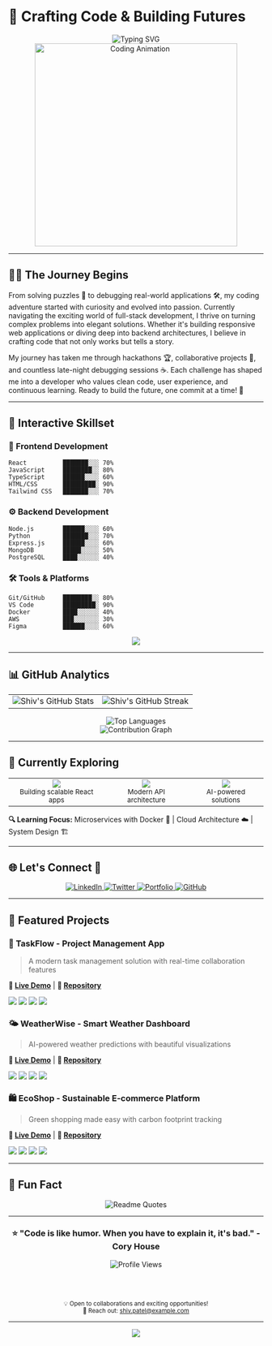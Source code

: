 # 🚀 Crafting Code & Building Futures

<div align="center">
  <img src="https://readme-typing-svg.herokuapp.com?font=Fira+Code&size=30&duration=3000&pause=1000&color=00D8FF&center=true&vCenter=true&multiline=true&width=600&height=100&lines=Hi+there!+I'm+Shiv+Patel+%F0%9F%91%8B;Aspiring+Full+Stack+Developer;Tech+Enthusiast+%26+Problem+Solver" alt="Typing SVG" />
</div>

<div align="center">
  <img src="https://github.com/shivpatel/shivpatel/blob/main/assets/coding-animation.gif" width="400" alt="Coding Animation"/>
</div>

---

## 🧑‍💻 The Journey Begins

From solving puzzles 🧩 to debugging real-world applications 🛠️, my coding adventure started with curiosity and evolved into passion. Currently navigating the exciting world of full-stack development, I thrive on turning complex problems into elegant solutions. Whether it's building responsive web applications or diving deep into backend architectures, I believe in crafting code that not only works but tells a story.

My journey has taken me through hackathons 🏆, collaborative projects 🤝, and countless late-night debugging sessions ☕. Each challenge has shaped me into a developer who values clean code, user experience, and continuous learning. Ready to build the future, one commit at a time! 🌟

---

## 🚧 Interactive Skillset

### 🎨 Frontend Development
```
React          ███████░░░ 70%
JavaScript     ████████░░ 80%
TypeScript     ██████░░░░ 60%
HTML/CSS       █████████░ 90%
Tailwind CSS   ███████░░░ 70%
```

### ⚙️ Backend Development
```
Node.js        ██████░░░░ 60%
Python         ███████░░░ 70%
Express.js     ██████░░░░ 60%
MongoDB        █████░░░░░ 50%
PostgreSQL     ████░░░░░░ 40%
```

### 🛠️ Tools & Platforms
```
Git/GitHub     ████████░░ 80%
VS Code        █████████░ 90%
Docker         ████░░░░░░ 40%
AWS            ███░░░░░░░ 30%
Figma          ██████░░░░ 60%
```

<div align="center">
  <img src="https://skillicons.dev/icons?i=react,js,ts,html,css,tailwind,nodejs,python,express,mongodb,postgres,git,github,vscode,docker,aws,figma" />
</div>

---

## 📊 GitHub Analytics

<div align="center">
  <table>
    <tr>
      <td>
        <img src="https://github-readme-stats.vercel.app/api?username=shivpatel&show_icons=true&theme=radical&hide_border=true&count_private=true" alt="Shiv's GitHub Stats" />
      </td>
      <td>
        <img src="https://github-readme-streak-stats.herokuapp.com/?user=shivpatel&theme=radical&hide_border=true" alt="Shiv's GitHub Streak" />
      </td>
    </tr>
  </table>
</div>

<div align="center">
  <img src="https://github-readme-stats.vercel.app/api/top-langs/?username=shivpatel&theme=radical&hide_border=true&layout=compact&card_width=445" alt="Top Languages" />
</div>

<div align="center">
  <img src="https://github-readme-activity-graph.vercel.app/graph?username=shivpatel&bg_color=0d1117&color=00d8ff&line=00d8ff&point=ff6b6b&area=true&hide_border=true" alt="Contribution Graph" />
</div>

---

## 🧠 Currently Exploring

<div align="center">
  <table>
    <tr>
      <td align="center">
        <img src="https://img.shields.io/badge/Next.js-000000?style=for-the-badge&logo=nextdotjs&logoColor=white" />
        <br>
        <sub>Building scalable React apps</sub>
      </td>
      <td align="center">
        <img src="https://img.shields.io/badge/GraphQL-E10098?style=for-the-badge&logo=graphql&logoColor=white" />
        <br>
        <sub>Modern API architecture</sub>
      </td>
      <td align="center">
        <img src="https://img.shields.io/badge/Machine%20Learning-FF6F00?style=for-the-badge&logo=tensorflow&logoColor=white" />
        <br>
        <sub>AI-powered solutions</sub>
      </td>
    </tr>
  </table>
</div>

**🔍 Learning Focus:** Microservices with Docker 🐳 | Cloud Architecture ☁️ | System Design 🏗️

---

## 🌐 Let's Connect 👋

<div align="center">
  <a href="https://linkedin.com/in/shivpatel">
    <img src="https://img.shields.io/badge/LinkedIn-0077B5?style=for-the-badge&logo=linkedin&logoColor=white" alt="LinkedIn" />
  </a>
  <a href="https://twitter.com/shivpatel">
    <img src="https://img.shields.io/badge/Twitter-1DA1F2?style=for-the-badge&logo=twitter&logoColor=white" alt="Twitter" />
  </a>
  <a href="https://shivpatel.dev">
    <img src="https://img.shields.io/badge/Portfolio-FF5722?style=for-the-badge&logo=web&logoColor=white" alt="Portfolio" />
  </a>
  <a href="https://github.com/shivpatel">
    <img src="https://img.shields.io/badge/GitHub-100000?style=for-the-badge&logo=github&logoColor=white" alt="GitHub" />
  </a>
</div>

---

## 🚀 Featured Projects

### 📱 TaskFlow - Project Management App
> A modern task management solution with real-time collaboration features

**🔗 [Live Demo](https://taskflow-shiv.vercel.app)** | **📂 [Repository](https://github.com/shivpatel/taskflow)**

<div align="left">
  <img src="https://img.shields.io/badge/React-61DAFB?style=flat-square&logo=react&logoColor=black" />
  <img src="https://img.shields.io/badge/Node.js-339933?style=flat-square&logo=nodedotjs&logoColor=white" />
  <img src="https://img.shields.io/badge/MongoDB-47A248?style=flat-square&logo=mongodb&logoColor=white" />
  <img src="https://img.shields.io/badge/Socket.io-010101?style=flat-square&logo=socketdotio&logoColor=white" />
</div>

### 🌤️ WeatherWise - Smart Weather Dashboard
> AI-powered weather predictions with beautiful visualizations

**🔗 [Live Demo](https://weatherwise-shiv.netlify.app)** | **📂 [Repository](https://github.com/shivpatel/weatherwise)**

<div align="left">
  <img src="https://img.shields.io/badge/TypeScript-3178C6?style=flat-square&logo=typescript&logoColor=white" />
  <img src="https://img.shields.io/badge/Next.js-000000?style=flat-square&logo=nextdotjs&logoColor=white" />
  <img src="https://img.shields.io/badge/Tailwind_CSS-38B2AC?style=flat-square&logo=tailwind-css&logoColor=white" />
  <img src="https://img.shields.io/badge/Chart.js-FF6384?style=flat-square&logo=chartdotjs&logoColor=white" />
</div>

### 🛍️ EcoShop - Sustainable E-commerce Platform
> Green shopping made easy with carbon footprint tracking

**🔗 [Live Demo](https://ecoshop-shiv.herokuapp.com)** | **📂 [Repository](https://github.com/shivpatel/ecoshop)**

<div align="left">
  <img src="https://img.shields.io/badge/Python-3776AB?style=flat-square&logo=python&logoColor=white" />
  <img src="https://img.shields.io/badge/Django-092E20?style=flat-square&logo=django&logoColor=white" />
  <img src="https://img.shields.io/badge/PostgreSQL-336791?style=flat-square&logo=postgresql&logoColor=white" />
  <img src="https://img.shields.io/badge/Redis-DC382D?style=flat-square&logo=redis&logoColor=white" />
</div>

---

## 🎨 Fun Fact

<div align="center">
  <img src="https://github-readme-quotes.herokuapp.com/quote?theme=radical&animation=grow_out_in&layout=default&font=Redressed" alt="Readme Quotes" />
</div>

---

<div align="center">
  <h3>⭐ "Code is like humor. When you have to explain it, it's bad." - Cory House</h3>
  
  <img src="https://komarev.com/ghpvc/?username=shivpatel&color=blueviolet&style=flat-square&label=Profile+Views" alt="Profile Views" />
  
  <br><br>
  
  <sub>💡 Open to collaborations and exciting opportunities!</sub>
  <br>
  <sub>📧 Reach out: shiv.patel@example.com</sub>
</div>

---

<div align="center">
  <img src="https://capsule-render.vercel.app/api?type=waving&color=gradient&height=100&section=footer&text=Thanks%20for%20visiting!&fontSize=30&fontAlignY=65&desc=Let's%20build%20something%20amazing%20together&descAlignY=85&animation=twinkling" />
</div>
